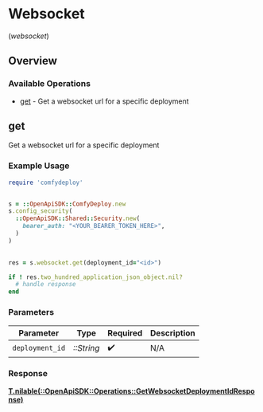 # Websocket
(*websocket*)

## Overview

### Available Operations

* [get](#get) - Get a websocket url for a specific deployment

## get

Get a websocket url for a specific deployment

### Example Usage

```ruby
require 'comfydeploy'


s = ::OpenApiSDK::ComfyDeploy.new
s.config_security(
  ::OpenApiSDK::Shared::Security.new(
    bearer_auth: "<YOUR_BEARER_TOKEN_HERE>",
  )
)

    
res = s.websocket.get(deployment_id="<id>")

if ! res.two_hundred_application_json_object.nil?
  # handle response
end

```

### Parameters

| Parameter          | Type               | Required           | Description        |
| ------------------ | ------------------ | ------------------ | ------------------ |
| `deployment_id`    | *::String*         | :heavy_check_mark: | N/A                |

### Response

**[T.nilable(::OpenApiSDK::Operations::GetWebsocketDeploymentIdResponse)](../../models/operations/getwebsocketdeploymentidresponse.md)**

